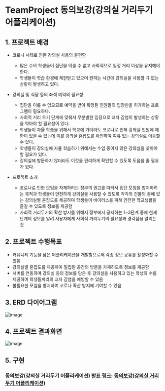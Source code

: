 # TeamProject 동의보강(강의실 거리두기 어플리케이션)
## 1. 프로젝트 배경
 + 코로나 사태로 인한 강의실 사용의 불편함
   + 많은 수의 학생들이 집단을 이룰 수 없고 사회적으로 일정 거리 이상을 유지해야한다.
   + 학생들이 학습 환경에 제한받고 있으며 원하는 시간에 강의실을 사용할 규 없는 상황이 발생하고 있다.

 + 강의실 및 식당 등의 좌석 예약의 필요성
   + 집단을 이룰 수 없으므로 예약을 받아 확정된 인원들의 입장만을 허가하는 프로그램이 필요하다.
   + 사회적 거리 두기 단계에 맞춰서 무분별한 입장으로 교차 감염이 발생하는 상황을 막아야 할 필요성이 있다.
   + 학생들이 자율 학습을 위해서 학교에 가더라도 코로나로 인해 강의실 인원에 제한이 있을 수 있는데 이를 강의실 혼잡도를 확인하여 여유 있는 강의실로 이동할 수 있다.
   + 학생들이 강의실에 자율 학습하기 위해서는 수업 중이지 않은 강의실을 찾아야 할 필요가 있다.
   + 강의실에 방문하지 않더라도 이것을 편리하게 확인할 수 있도록 도움을 줄 필요가 있다.
   
 + 프로젝트 소개
   + 코로나로 인한 모임을 자제하라는 정부의 권고를 따라서 집단 모임을 방지하려는 목적과 학생들이 안전하게 강의실을 사용할 수 있도록 각각의 건물의 층에 있는 강의실별 혼잡도를 제공하여 학생들이 바이러스를 피해 안전한 학교생활을 즐길 수 있도록 정보를 제공함
   + 사회적 거리두기의 확산 방지를 위해서 정부에서 공지하는 1~3단계 중에 현재 단계의 정보를 알려 사용자에게 사회적 거리두기의 필요성과 경각심을 알리는 것  

## 2. 프로젝트 수행목표
 + 커뮤니티 기능을 담은 어플리케이션을 개발함으로써 각종 정보 공유를 활성화할 수 있음
 + 강의실별 혼잡도를 제공하여 밀집된 공간의 방문을 자제하도록 정보를 제공함
 + 서버를 연동하여 강의실 등의 정보를 담은 후 강의실을 사용하고 있는 학생의 수를 제공하여 학생들끼리의 교차 감염을 예방할 수 있음
 + 불필요한 모임을 방지하여 코로나 확산 방지에 기여할 수 있음

## 3. ERD 다이어그램
![image](https://user-images.githubusercontent.com/38236367/145161047-8524ee97-a273-4349-b9c9-3bf9cc338dd7.png)

## 4. 프로젝트 결과화면
![image](https://user-images.githubusercontent.com/38236367/145162333-7354e594-7bf1-480f-87da-b497bc07b5d1.jpg)

## 5. 구현
### 동의보강(강의실 거리두기 어플리케이션) 발표 링크: [동의보강(강의실 거리두기 어플리케이션)](https://youtu.be/HtmUTVlWEkk)
